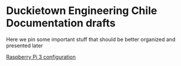 # Duckietown Engineering Chile Documentation drafts

Here we pin some important stuff that should be better organized and presented later

[Raspberry Pi 3 configuration](Raspberry_Pi_3_installation.md)
